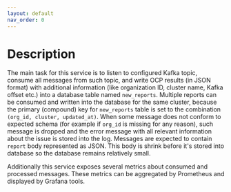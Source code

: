 ```yaml
---
layout: default
nav_order: 0
---
```


# Description

The main task for this service is to listen to configured Kafka topic, consume
all messages from such topic, and write OCP results (in JSON format) with
additional information (like organization ID, cluster name, Kafka offset etc.)
into a database table named `new_reports`. Multiple reports can be consumed and
written into the database for the same cluster, because the primary (compound)
key for `new_reports` table is set to the combination `(org_id, cluster,
updated_at)`. When some message does not conform to expected schema (for
example if `org_id` is missing for any reason), such message is dropped and the
error message with all relevant information about the issue is stored into the
log. Messages are expected to contain `report` body represented as JSON.
This body is shrink before it's stored into database so the database
remains relatively small.

Additionally this service exposes several metrics about consumed and processed
messages. These metrics can be aggregated by Prometheus and displayed by
Grafana tools.
